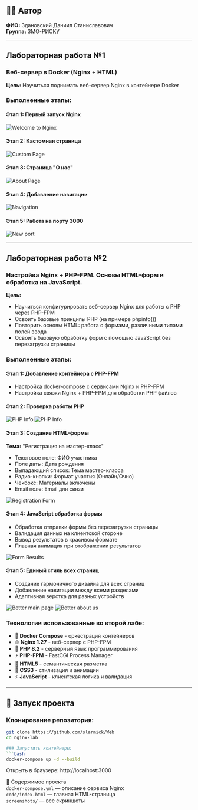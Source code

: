 ﻿## 👨‍💻 Автор
**ФИО:** Здановский Даниил Станиславович  
**Группа:** 3МО-РИСКУ

---

## Лабораторная работа №1
### Веб-сервер в Docker (Nginx + HTML)

**Цель:** Научиться поднимать веб-сервер Nginx в контейнере Docker

### Выполненные этапы:

#### Этап 1: Первый запуск Nginx
![Welcome to Nginx](screenshots/01_welcome_nginx.png)

#### Этап 2: Кастомная страница
![Custom Page](screenshots/02_custom_page.png)

#### Этап 3: Страница "О нас"
![About Page](screenshots/03_about_page.png)

#### Этап 4: Добавление навигации
![Navigation](screenshots/04_added_navigation.png)

#### Этап 5: Работа на порту 3000
![New port](screenshots/05_new_port.png)

---

## Лабораторная работа №2
### Настройка Nginx + PHP-FPM. Основы HTML-форм и обработка на JavaScript.

**Цель:** 
- Научиться конфигурировать веб-сервер Nginx для работы с PHP через PHP-FPM
- Освоить базовые принципы PHP (на примере phpinfo())
- Повторить основы HTML: работа с формами, различными типами полей ввода
- Освоить базовую обработку форм с помощью JavaScript без перезагрузки страницы

### Выполненные этапы:

#### Этап 1: Добавление контейнера с PHP-FPM
- Настройка docker-compose с сервисами Nginx и PHP-FPM
- Настройка связки Nginx + PHP-FPM для обработки PHP файлов

#### Этап 2: Проверка работы PHP
![PHP Info](screenshots/06_php_info.png)
![PHP Info](screenshots/07_php_test.png)

#### Этап 3: Создание HTML-формы
**Тема:** "Регистрация на мастер-класс"
- Текстовое поле: ФИО участника
- Поле даты: Дата рождения
- Выпадающий список: Тема мастер-класса
- Радио-кнопки: Формат участия (Онлайн/Очно)
- Чекбокс: Материалы включены
- Email поле: Email для связи

![Registration Form](screenshots/08_registration_form.png)

#### Этап 4: JavaScript обработка формы
- Обработка отправки формы без перезагрузки страницы
- Валидация данных на клиентской стороне
- Вывод результатов в красивом формате
- Плавная анимация при отображении результатов

![Form Results](screenshots/09_form_results.png)

#### Этап 5: Единый стиль всех страниц
- Создание гармоничного дизайна для всех страниц
- Добавление навигации между всеми разделами
- Адаптивная верстка для разных устройств

![Better main page](screenshots/10_better_main_page.png)
![Better about us](screenshots/11_better_about_us.png)

### Технологии использованные во второй лабе:
- 🐳 **Docker Compose** - оркестрация контейнеров
- 🌐 **Nginx 1.27** - веб-сервер с PHP-FPM
- 🐘 **PHP 8.2** - серверный язык программирования
- ⚡ **PHP-FPM** - FastCGI Process Manager
- 📝 **HTML5** - семантическая разметка
- 🎨 **CSS3** - стилизация и анимации
- ⚡ **JavaScript** - клиентская логика и валидация

---

## 🚀 Запуск проекта

### Клонирование репозитория:
```bash
git clone https://github.com/slarmick/Web
cd nginx-lab

### Запустить контейнеры:
```bash
docker-compose up -d --build
```

Открыть в браузере: http://localhost:3000 

📂 Содержимое проекта  
```docker-compose.yml``` — описание сервиса Nginx  
```code/index.html``` — главная HTML-страница  
```screenshots/``` — все скриншоты  